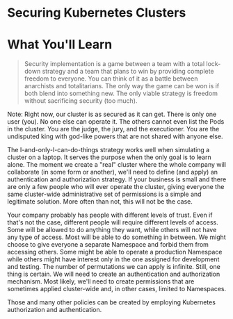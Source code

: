 <!-- .slide: class="center" -->
# Securing Kubernetes Clusters


<!-- .slide: class="light" -->
<div class="eyebrow"></div>

# What You'll Learn

> Security implementation is a game between a team with a total lock-down strategy and a team that plans to win by providing complete freedom to everyone. You can think of it as a battle between anarchists and totalitarians. The only way the game can be won is if both blend into something new. The only viable strategy is freedom without sacrificing security (too much).

Note:
Right now, our cluster is as secured as it can get. There is only one user (you). No one else can operate it. The others cannot even list the Pods in the cluster. You are the judge, the jury, and the executioner. You are the undisputed king with god-like powers that are not shared with anyone else.

The I-and-only-I-can-do-things strategy works well when simulating a cluster on a laptop. It serves the purpose when the only goal is to learn alone. The moment we create a "real" cluster where the whole company will collaborate (in some form or another), we'll need to define (and apply) an authentication and authorization strategy. If your business is small and there are only a few people who will ever operate the cluster, giving everyone the same cluster-wide administrative set of permissions is a simple and legitimate solution. More often than not, this will not be the case.

Your company probably has people with different levels of trust. Even if that's not the case, different people will require different levels of access. Some will be allowed to do anything they want, while others will not have any type of access. Most will be able to do something in between. We might choose to give everyone a separate Namespace and forbid them from accessing others. Some might be able to operate a production Namespace while others might have interest only in the one assigned for development and testing. The number of permutations we can apply is infinite. Still, one thing is certain. We will need to create an authentication and authorization mechanism. Most likely, we'll need to create permissions that are sometimes applied cluster-wide and, in other cases, limited to Namespaces.

Those and many other policies can be created by employing Kubernetes authorization and authentication.

